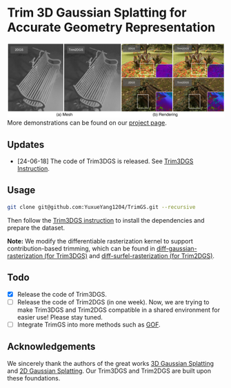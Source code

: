 # Trim 3D Gaussian Splatting for Accurate Geometry Representation

![Teaser image](assets/teaser.jpg)
More demonstrations can be found on our [project page](https://trimgs.github.io/).

## Updates

- [24-06-18] The code of Trim3DGS is released. See [Trim3DGS Instruction](Trim3DGS/README.md).

## Usage

```bash
git clone git@github.com:YuxueYang1204/TrimGS.git --recursive
```
Then follow the [Trim3DGS instruction](Trim3DGS/README.md) to install the dependencies and prepare the dataset.

**Note:** We modify the differentiable rasterization kernel to support contribution-based trimming, which can be found in [diff-gaussian-rasterization (for Trim3DGS)](https://github.com/Abyssaledge/diff-gaussian-rasterization) and [diff-surfel-rasterization (for Trim2DGS)](https://github.com/YuxueYang1204/diff-surfel-rasterization).

## Todo

- [x] Release the code of Trim3DGS.
- [ ] Release the code of Trim2DGS (in one week). Now, we are trying to make Trim3DGS and Trim2DGS compatible in a shared environment for easier use! Please stay tuned.
- [ ] Integrate TrimGS into more methods such as [GOF](https://niujinshuchong.github.io/gaussian-opacity-fields/).

## Acknowledgements

We sincerely thank the authors of the great works [3D Gaussian Splatting](https://repo-sam.inria.fr/fungraph/3d-gaussian-splatting/) and [2D Gaussian Splatting](https://surfsplatting.github.io/). Our Trim3DGS and Trim2DGS are built upon these foundations.
